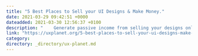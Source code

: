 ```yaml
---
title: "5 Best Places to Sell your UI Designs & Make Money."
date: 2021-03-29 09:42:51 +0000
dateadded: 2021-03-30 12:56:37 +0100
description: "    Generate passive income from selling your designs online.  Continue reading on UX Planet »  "
link: "https://uxplanet.org/5-best-places-to-sell-your-ui-designs-make-money-cc4381fd3b13?source=rss----819cc2aaeee0---4"
category:
directory: _directory/ux-planet.md
---
```

